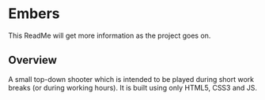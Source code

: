 # Embers

This ReadMe will get more information as the project goes on.


## Overview

A small top-down shooter which is intended to be played during short work breaks (or during working hours).
It is built using only HTML5, CSS3 and JS.


